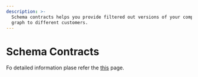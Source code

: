 ```yaml
---
description: >-
  Schema contracts helps you provide filtered out versions of your composed
  graph to different customers.
---
```


# Schema Contracts

Fo detailed information plase refer the [this](../../concepts/schema-contracts.md) page.
